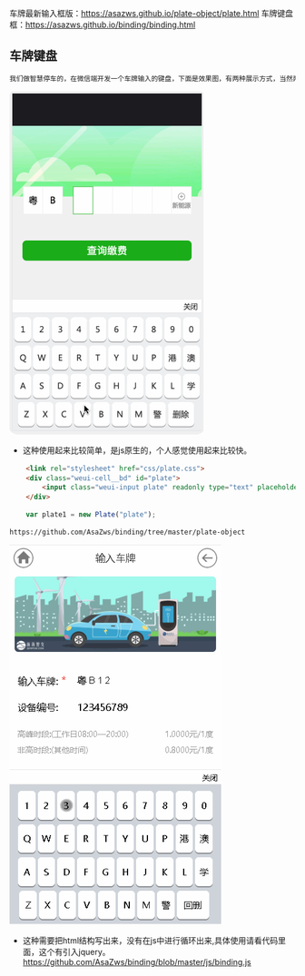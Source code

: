 车牌最新输入框版：https://asazws.github.io/plate-object/plate.html
车牌键盘框：https://asazws.github.io/binding/binding.html

## 车牌键盘
```markdown
我们做智慧停车的，在微信端开发一个车牌输入的键盘，下面是效果图，有两种展示方式，当然两种的代码结构不一样，需要哪种就用哪种，代码有累赘的地方希望指出来。
```

![](https://github.com/AsaZws/binding/blob/master/images/binding.gif)
- 这种使用起来比较简单，是js原生的，个人感觉使用起来比较快。
```html
    <link rel="stylesheet" href="css/plate.css">
    <div class="weui-cell__bd" id="plate">
        <input class="weui-input plate" readonly type="text" placeholder="请输入车牌" maxlength="8" value="粤B">
    </div>
```
```js
    var plate1 = new Plate("plate");
```
    https://github.com/AsaZws/binding/tree/master/plate-object


![](https://github.com/AsaZws/binding/blob/master/images/car.gif)
- 这种需要把html结构写出来，没有在js中进行循环出来,具体使用请看代码里面，这个有引入jquery。
    https://github.com/AsaZws/binding/blob/master/js/binding.js
